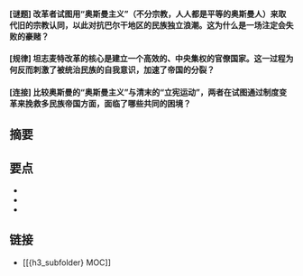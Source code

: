 #### [谜题] 改革者试图用“奥斯曼主义”（不分宗教，人人都是平等的奥斯曼人）来取代旧的宗教认同，以此对抗巴尔干地区的民族独立浪潮。这为什么是一场注定会失败的豪赌？


#### [规律] 坦志麦特改革的核心是建立一个高效的、中央集权的官僚国家。这一过程为何反而刺激了被统治民族的自我意识，加速了帝国的分裂？


#### [连接] 比较奥斯曼的“奥斯曼主义”与清末的“立宪运动”，两者在试图通过制度变革来挽救多民族帝国方面，面临了哪些共同的困境？


## 摘要


## 要点

- 
- 
- 

## 链接

- [[{h3_subfolder} MOC]]
